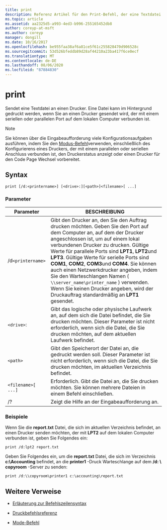 ```yaml
---
title: print
description: Referenz Artikel für den Print-Befehl, der eine Textdatei an einen Drucker sendet.
ms.topic: article
ms.assetid: aa2325d5-a993-4ed3-b996-255165452db8
author: coreyp-at-msft
ms.author: coreyp
manager: dongill
ms.date: 10/16/2017
ms.openlocfilehash: be955faa38af6a81ce5f61c255828470d906528c
ms.sourcegitcommit: 53d526bfeddb89d28af44210a23ba417f6ce0ecf
ms.translationtype: MT
ms.contentlocale: de-DE
ms.lasthandoff: 08/06/2020
ms.locfileid: "87884830"
---
```

# <a name="print"></a>print

Sendet eine Textdatei an einen Drucker. Eine Datei kann im Hintergrund gedruckt werden, wenn Sie an einen Drucker gesendet wird, der mit einem seriellen oder parallelen Port auf dem lokalen Computer verbunden ist.

> [!NOTE]
> Sie können über die Eingabeaufforderung viele Konfigurationsaufgaben ausführen, indem Sie den [Modus-Befehl](mode.md)verwenden, einschließlich des Konfigurierens eines Druckers, der mit einem parallelen oder seriellen Anschluss verbunden ist, den Druckerstatus anzeigt oder einen Drucker für den Code Page Wechsel vorbereitet.

## <a name="syntax"></a>Syntax

```
print [/d:<printername>] [<drive>:][<path>]<filename>[ ...]
```

### <a name="parameters"></a>Parameter

| Parameter | BESCHREIBUNG |
|--|--|
| /d`<printername>` | Gibt den Drucker an, den Sie den Auftrag drucken möchten. Geben Sie den Port auf dem Computer an, auf dem der Drucker angeschlossen ist, um auf einem lokal verbundenen Drucker zu drucken. Gültige Werte für parallele Ports sind **LPT1**, **LPT2**und **LPT3**. Gültige Werte für serielle Ports sind **COM1**, **COM2**, **COM3**und **COM4**. Sie können auch einen Netzwerkdrucker angeben, indem Sie den Warteschlangen Namen ( `\\server_name\printer_name` ) verwenden. Wenn Sie keinen Drucker angeben, wird der Druckauftrag standardmäßig an **LPT1** gesendet. |
| `<drive>`: | Gibt das logische oder physische Laufwerk an, auf dem sich die Datei befindet, die Sie drucken möchten. Dieser Parameter ist nicht erforderlich, wenn sich die Datei, die Sie drucken möchten, auf dem aktuellen Laufwerk befindet. |
| `<path>` | Gibt den Speicherort der Datei an, die gedruckt werden soll. Dieser Parameter ist nicht erforderlich, wenn sich die Datei, die Sie drucken möchten, im aktuellen Verzeichnis befindet. |
| `<filename>[ ...]` | Erforderlich. Gibt die Datei an, die Sie drucken möchten. Sie können mehrere Dateien in einem Befehl einschließen. |
| /? | Zeigt die Hilfe an der Eingabeaufforderung an. |

### <a name="examples"></a>Beispiele

Wenn Sie die **report.txt** Datei, die sich im aktuellen Verzeichnis befindet, an einen Drucker senden möchten, der mit **LPT2** auf dem lokalen Computer verbunden ist, geben Sie Folgendes ein:

```
print /d:lpt2 report.txt
```

Geben Sie Folgendes ein, um die **report.txt** Datei, die sich im Verzeichnis **c:\Accounting** befindet, an die **printer1** -Druck Warteschlange auf dem **/d: \\ copyroom** -Server zu senden:

```
print /d:\\copyroom\printer1 c:\accounting\report.txt
```

## <a name="additional-references"></a>Weitere Verweise

- [Erläuterung zur Befehlszeilensyntax](command-line-syntax-key.md)

- [Druckbefehlsreferenz](print-command-reference.md)

- [Mode-Befehl](mode.md)